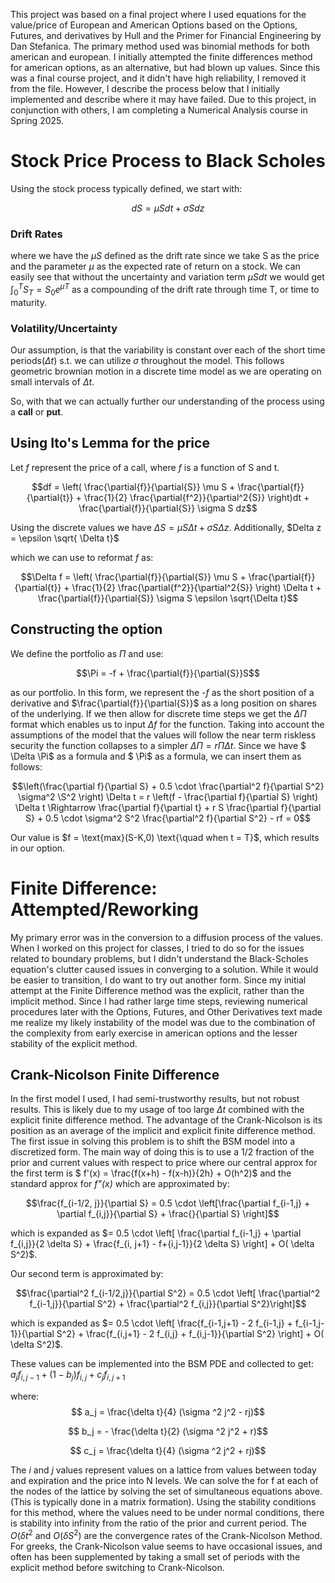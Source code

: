 This project was based on a final project where I used equations for the value/price of European and American Options based on the Options, Futures, and derivatives by Hull and the Primer for Financial Engineering by Dan Stefanica. The primary method used was binomial methods for both american and european. I initially attempted the finite differences method for american options, as an alternative, but had blown up values. Since this was a final course project, and it didn't have high reliability, I removed it from the file. However, I describe the process below that I initially implemented and describe where it may have failed. Due to this project, in conjunction with others, I am completing a Numerical Analysis course in Spring 2025.

# Stock Price Process to Black Scholes 
Using the stock process typically defined, we start with:

$$dS = \mu S dt + \sigma S dz$$

### Drift Rates
where we have the $\mu S$ defined as the drift rate since we take S as the price and the parameter $\mu$ as the expected rate of return on a stock. We can easily see that without the uncertainty and variation term $\mu S dt$ we would get $\int_{0}^{T}S_T = S_0e^{\mu T}$ as a compounding of the drift rate through time T, or time to maturity.

### Volatility/Uncertainty
Our assumption, is that the variability is constant over each of the short time periods($\Delta t$) s.t. we can utilize $\sigma$ throughout the model. This follows geometric brownian motion in a discrete time model as we are operating on small intervals of $\Delta t$.

So, with that we can actually further our understanding of the process using a **call** or **put**.

## Using Ito's Lemma for the price

Let *f* represent the price of a call, where *f* is a function of S and t.

$$df = \left( \frac{\partial{f}}{\partial{S}} \mu S + \frac{\partial{f}}{\partial{t}} + \frac{1}{2} \frac{\partial{f^2}}{\partial^2{S}} \right)dt + \frac{\partial{f}}{\partial{S}} \sigma S dz$$

Using the discrete values we have $\Delta S = \mu S \Delta t + \sigma S \Delta z$. Additionally, $Delta z = \epsilon \sqrt{ \Delta t}$

which we can use to reformat *f* as:

$$\Delta f = \left( \frac{\partial{f}}{\partial{S}} \mu S + \frac{\partial{f}}{\partial{t}} + \frac{1}{2} \frac{\partial{f^2}}{\partial^2{S}} \right) \Delta t + \frac{\partial{f}}{\partial{S}} \sigma S \epsilon \sqrt{\Delta t}$$

## Constructing the option

We define the portfolio as $\Pi$ and use:

$$\Pi = -f + \frac{\partial{f}}{\partial{S}}S$$

as our portfolio. In this form, we represent the *-f* as the short position of a derivative and  $\frac{\partial{f}}{\partial{S}}$ as a long position on shares of the underlying. If we then allow for discrete time steps we get the $\Delta \Pi$ format which enables us to input $\Delta f$ for the function. Taking into account the assumptions of the model that the values will follow the near term riskless security the function collapses to a simpler $\Delta \Pi = r \Pi \Delta t$. Since we have $ \Delta \Pi$ as a formula and $ \Pi$ as a formula, we can insert them as follows:

$$\left(\frac{\partial f}{\partial S} + 0.5 \cdot \frac{\partial^2 f}{\partial S^2} \sigma^2 \S^2 \right) \Delta t = r \left(f - \frac{\partial f}{\partial S} \right) \Delta t \Rightarrow \frac{\partial f}{\partial t} + r S \frac{\partial f}{\partial S} + 0.5 \cdot \sigma^2 S^2 \frac{\partial^2 f}{\partial S^2} - rf = 0$$

Our value is $f = \text{max}(S-K,0) \text{\quad when t = T}$, which results in our option.

# Finite Difference: Attempted/Reworking

My primary error was in the conversion to a diffusion process of the values. When I worked on this project for classes, I tried to do so for the issues related to boundary problems, but I didn't understand the Black-Scholes equation's clutter caused issues in converging to a solution. While it would be easier to transition, I do want to try out another form. Since my initial attempt at the Finite Difference method was the explicit, rather than the implicit method. Since I had rather large time steps, reviewing numerical procedures later with the Options, Futures, and Other Derivatives text made me realize my likely instability of the model was due to the combination of the complexity from early exercise in american options and the lesser stability of the explicit method.  

## Crank-Nicolson Finite Difference

In the first model I used, I had semi-trustworthy results, but not robust results. This is likely due to my usage of too large $\Delta t$ combined with the explicit finite difference method. The advantage of the Crank-Nicolson is its position as an average of the implicit and explicit finite difference method. The first issue in solving this problem is to shift the BSM model into a discretized form. The main way of doing this is to use a 1/2 fraction of the prior and current values with respect to price where our central approx for the first term is $ f'(x) = \frac{f(x+h) - f(x-h)}{2h} + O(h^2)$ and the standard approx for *f"(x)* which are approximated by:

$$\frac{f_{i-1/2, j}}{\partial S} = 0.5 \cdot \left[\frac{\partial f_{i-1,j} + \partial f_{i,j}}{\partial S} + \frac{}{\partial S} \right]$$

which is expanded as $= 0.5 \cdot \left[ \frac{\partial f_{i-1,j} + \partial f_{i,j}}{2 \delta S} + \frac{f_{i, j+1} - f+{i,j-1}}{2 \delta S} \right] + O( \delta S^2)$.

Our second term is approximated by: 

$$\frac{\partial^2 f_{i-1/2,j}}{\partial S^2} = 0.5 \cdot \left[ \frac{\partial^2 f_{i-1,j}}{\partial S^2} + \frac{\partial^2 f_{i,j}}{\partial S^2}\right]$$

which is expanded as $= 0.5 \cdot \left[ \frac{f_{i-1,j+1} - 2 f_{i-1,j} + f_{i-1,j-1}}{\partial S^2} + \frac{f_{i,j+1} - 2 f_{i,j} + f_{i,j-1}}{\partial S^2}  \right] + O( \delta S^2)$.

These values can be implemented into the BSM PDE and collected to get: $a_j f_{i, j-1} + (1-b_j) f_{i,j} + c_j f_{i, j+1}$

where:
$$ a_j = \frac{\delta t}{4} (\sigma ^2 j^2 - rj)$$

$$ b_j = - \frac{\delta t}{2} (\sigma ^2 j^2 + r)$$

$$ c_j = \frac{\delta t}{4} (\sigma ^2 j^2 + rj)$$

The *i* and *j* values represent values on a lattice from values between today and expiration and the price into N levels. We can solve the for f at each of the nodes of the lattice by solving the set of simultaneous equations above. (This is typically done in a matrix formation). Using the stability conditions for this method, where the values need to be under normal conditions, there is stability into infinity from the ratio of the prior and current period. The $O(\delta t^2$ and  $O(\delta S^2)$ are the convergence rates of the Crank-Nicolson Method. For greeks, the Crank-Nicolson value seems to have occasional issues, and often has been supplemented by taking a small set of periods with the explicit method before switching to Crank-Nicolson. 
